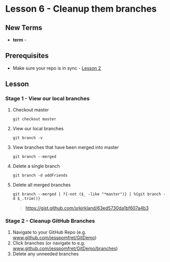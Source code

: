 # Lesson 6 - Cleanup them branches

## New Terms
- **term** -

## Prerequisites
- Make sure your repo is in sync - [Lesson 2](../Lessons/Lesson2.md)

## Lesson

### Stage 1 - View our local branches

1. Checkout master
    ```
    git checkout master
    ```

2. View our local branches
    ```
    git branch -v
    ```

3. View branches that have been merged into master
    ```
    git branch --merged
    ```

4. Delete a single branch
    ```
    git branch -d addFriends
    ```

5. Delete all merged branches
    ```
    git branch --merged | ?{-not ($_ -like "*master")} | %{git branch -d $_.trim()}
    ```
    >https://gist.github.com/srkirkland/63ed5730da1bf607a4b3

### Stage 2 - Cleanup GitHub Branches

1. Navigate to your GitHub Repo (e.g. www.github.com/jesspomfret/GitDemo)
2. Click branches (or navigate to e.g. www.github.com/jesspomfret/GitDemo/branches)
3. Delete any unneeded branches
